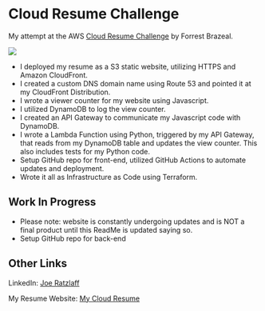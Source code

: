 # **Cloud Resume Challenge**
My attempt at the AWS [Cloud Resume Challenge](https://cloudresumechallenge.dev/) by Forrest Brazeal.


![](https://miro.medium.com/v2/resize:fit:1100/format:webp/1*Czb6G5RcJ3_wkQIRpxF0_w.png)

* I deployed my resume as a S3 static website, utilizing HTTPS and Amazon CloudFront.
* I created a custom DNS domain name using Route 53 and pointed it at my CloudFront Distribution.
* I wrote a viewer counter for my website using Javascript.
* I utilized DynamoDB to log the view counter.
* I created an API Gateway to communicate my Javascript code with DynamoDB.
* I wrote a Lambda Function using Python, triggered by my API Gateway, that reads from my DynamoDB table and updates the view counter. This also includes tests for my Python code.
* Setup GitHub repo for front-end, utilized GitHub Actions to automate updates and deployment.
* Wrote it all as Infrastructure as Code using Terraform.

## Work In Progress
* Please note: website is constantly undergoing updates and is NOT a final product until this ReadMe is updated saying so.
* Setup GitHub repo for back-end

## Other Links
LinkedIn: [Joe Ratzlaff](https://www.linkedin.com/in/joe-ratzlaff-95b582159/)

My Resume Website: [My Cloud Resume](https://real.jratzresume.com/)
